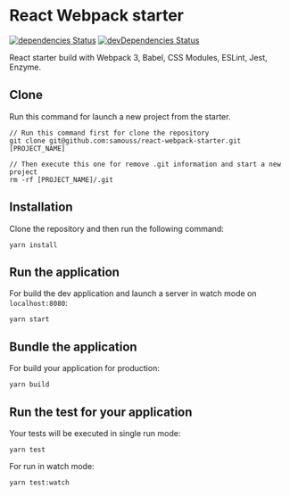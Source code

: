 
# React Webpack starter

[![dependencies Status](https://david-dm.org/samouss/react-webpack-starter/status.svg)](https://david-dm.org/samouss/react-webpack-starter) [![devDependencies Status](https://david-dm.org/samouss/react-webpack-starter/dev-status.svg)](https://david-dm.org/samouss/react-webpack-starter?type=dev)

React starter build with Webpack 3, Babel, CSS Modules, ESLint, Jest, Enzyme.

## Clone

Run this command for launch a new project from the starter.

```
// Run this command first for clone the repository
git clone git@github.com:samouss/react-webpack-starter.git [PROJECT_NAME]

// Then execute this one for remove .git information and start a new project
rm -rf [PROJECT_NAME]/.git
```

## Installation

Clone the repository and then run the following command:

```
yarn install
```

## Run the application

For build the dev application and launch a server in watch mode on `localhost:8080`:

```
yarn start
```

## Bundle the application

For build your application for production:

```
yarn build
```

## Run the test for your application

Your tests will be executed in single run mode:

```
yarn test
```

For run in watch mode:

```
yarn test:watch
```
